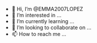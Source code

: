 - 👋 Hi, I’m @EMMA2007LOPEZ
- 👀 I’m interested in ...
- 🌱 I’m currently learning ...
- 💞️ I’m looking to collaborate on ...
- 📫 How to reach me ...

<!---
EMMA2007LOPEZ/EMMA2007LOPEZ is a ✨ special ✨ repository because its `README.md` (this file) appears on your GitHub profile.
You can click the Preview link to take a look at your changes.
--->
